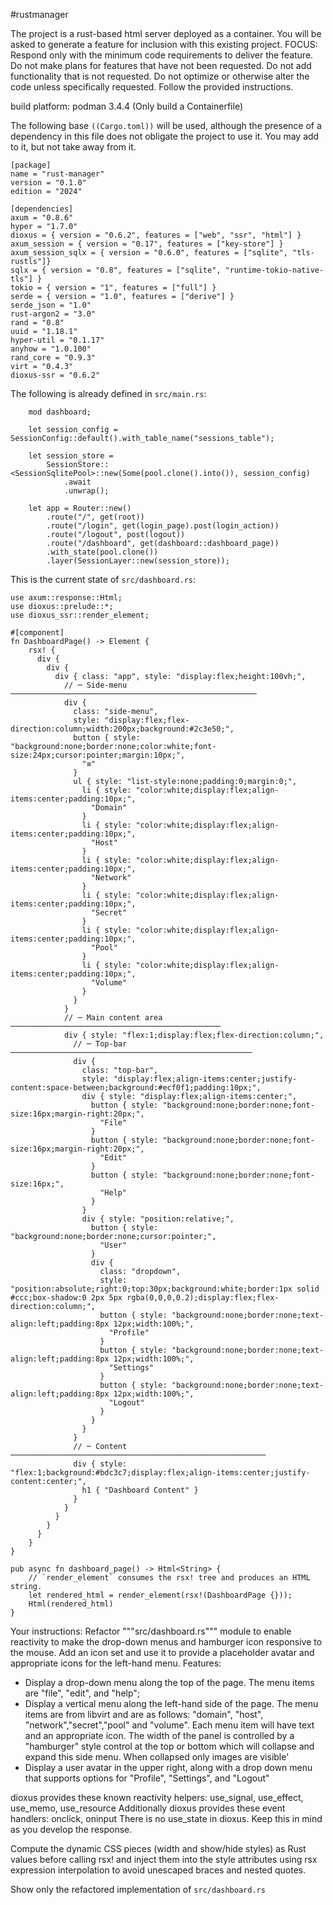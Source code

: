 #rustmanager

The project is a rust-based html server deployed as a container. You will be asked to generate a feature for inclusion with this existing project. FOCUS: Respond only with the minimum code requirements to deliver the feature. Do not make plans for features that have not been requested.  Do not add functionality that is not requested.  Do not optimize or otherwise alter the code unless specifically requested.  Follow the provided instructions.

build platform: podman 3.4.4 (Only build a Containerfile)

The following base `((Cargo.toml))` will be used, although the presence of a dependency in this file does not obligate the project to use it. You may add to it, but not take away from it.
```
[package]
name = "rust-manager"
version = "0.1.0"
edition = "2024"

[dependencies]
axum = "0.8.6"
hyper = "1.7.0"
dioxus = { version = "0.6.2", features = ["web", "ssr", "html"] }
axum_session = { version = "0.17", features = ["key-store"] }
axum_session_sqlx = { version = "0.6.0", features = ["sqlite", "tls-rustls"]}
sqlx = { version = "0.8", features = ["sqlite", "runtime-tokio-native-tls"] }
tokio = { version = "1", features = ["full"] }
serde = { version = "1.0", features = ["derive"] }
serde_json = "1.0"
rust-argon2 = "3.0"
rand = "0.8"
uuid = "1.18.1"
hyper-util = "0.1.17"
anyhow = "1.0.100"
rand_core = "0.9.3"
virt = "0.4.3"
dioxus-ssr = "0.6.2"
```

The following is already defined in `src/main.rs`:

```
    mod dashboard;

    let session_config = SessionConfig::default().with_table_name("sessions_table");

    let session_store =
        SessionStore::<SessionSqlitePool>::new(Some(pool.clone().into()), session_config)
            .await
            .unwrap();

    let app = Router::new()
        .route("/", get(root))
        .route("/login", get(login_page).post(login_action))
        .route("/logout", post(logout))
        .route("/dashboard", get(dashboard::dashboard_page))
        .with_state(pool.clone())
        .layer(SessionLayer::new(session_store));

```
This is the current state of `src/dashboard.rs`:
```
use axum::response::Html;
use dioxus::prelude::*;
use dioxus_ssr::render_element;

#[component]
fn DashboardPage() -> Element {
    rsx! {
      div {
        div {
          div { class: "app", style: "display:flex;height:100vh;",
            // ─ Side‑menu ───────────────────────────────────────────────────────
            div {
              class: "side-menu",
              style: "display:flex;flex-direction:column;width:200px;background:#2c3e50;",
              button { style: "background:none;border:none;color:white;font-size:24px;cursor:pointer;margin:10px;",
                "≡"
              }
              ul { style: "list-style:none;padding:0;margin:0;",
                li { style: "color:white;display:flex;align-items:center;padding:10px;",
                  "Domain"
                }
                li { style: "color:white;display:flex;align-items:center;padding:10px;",
                  "Host"
                }
                li { style: "color:white;display:flex;align-items:center;padding:10px;",
                  "Network"
                }
                li { style: "color:white;display:flex;align-items:center;padding:10px;",
                  "Secret"
                }
                li { style: "color:white;display:flex;align-items:center;padding:10px;",
                  "Pool"
                }
                li { style: "color:white;display:flex;align-items:center;padding:10px;",
                  "Volume"
                }
              }
            }
            // ─ Main content area ───────────────────────────────────────────────
            div { style: "flex:1;display:flex;flex-direction:column;",
              // ─ Top‑bar ──────────────────────────────────────────────────────
              div {
                class: "top-bar",
                style: "display:flex;align-items:center;justify-content:space-between;background:#ecf0f1;padding:10px;",
                div { style: "display:flex;align-items:center;",
                  button { style: "background:none;border:none;font-size:16px;margin-right:20px;",
                    "File"
                  }
                  button { style: "background:none;border:none;font-size:16px;margin-right:20px;",
                    "Edit"
                  }
                  button { style: "background:none;border:none;font-size:16px;",
                    "Help"
                  }
                }
                div { style: "position:relative;",
                  button { style: "background:none;border:none;cursor:pointer;",
                    "User"
                  }
                  div {
                    class: "dropdown",
                    style: "position:absolute;right:0;top:30px;background:white;border:1px solid #ccc;box-shadow:0 2px 5px rgba(0,0,0,0.2);display:flex;flex-direction:column;",
                    button { style: "background:none;border:none;text-align:left;padding:8px 12px;width:100%;",
                      "Profile"
                    }
                    button { style: "background:none;border:none;text-align:left;padding:8px 12px;width:100%;",
                      "Settings"
                    }
                    button { style: "background:none;border:none;text-align:left;padding:8px 12px;width:100%;",
                      "Logout"
                    }
                  }
                }
              }
              // ─ Content ─────────────────────────────────────────────────────────
              div { style: "flex:1;background:#bdc3c7;display:flex;align-items:center;justify-content:center;",
                h1 { "Dashboard Content" }
              }
            }
          }
        }
      }
    }
}

pub async fn dashboard_page() -> Html<String> {
    // `render_element` consumes the rsx! tree and produces an HTML string.
    let rendered_html = render_element(rsx!(DashboardPage {}));
    Html(rendered_html)
}
```
Your instructions:
Refactor """src/dashboard.rs""" module to enable reactivity to make the drop-down menus and hamburger icon responsive to the mouse.  Add an icon set and use it to provide a placeholder avatar and appropriate icons for the left-hand menu.
Features:
- Display a drop-down menu along the top of the page. The menu items are "file", "edit", and "help";
- Display a vertical menu along the left-hand side of the page. The menu items are from libvirt and are as follows: "domain", "host", "network","secret","pool" and "volume". Each menu item will have text and an appropriate icon. The width of the panel is controlled by a "hamburger" style control at the top or bottom which will collapse and expand this side menu. When collapsed only images are visible'
- Display a user avatar in the upper right, along with a drop down menu that supports options for "Profile", "Settings", and "Logout"

dioxus provides these known reactivity helpers: use_signal, use_effect, use_memo, use_resource
Additionally dioxus provides these event handlers: onclick, oninput
There is no use_state in dioxus.  Keep this in mind as you develop the response.

Compute the dynamic CSS pieces (width and show/hide styles) as Rust values before calling rsx! and inject them into the style attributes using rsx expression interpolation to avoid unescaped braces and nested quotes.

Show only the refactored implementation of `src/dashboard.rs`
